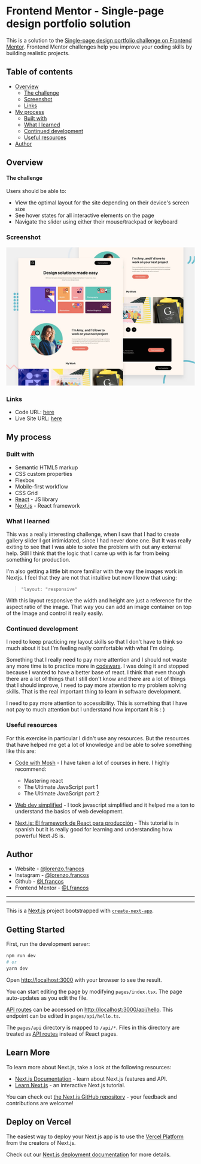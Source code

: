 # Frontend Mentor - Single-page design portfolio solution

This is a solution to the [Single-page design portfolio challenge on Frontend Mentor](https://www.frontendmentor.io/challenges/singlepage-design-portfolio-2MMhyhfKVo). Frontend Mentor challenges help you improve your coding skills by building realistic projects.

## Table of contents

- [Overview](#overview)
  - [The challenge](#the-challenge)
  - [Screenshot](#screenshot)
  - [Links](#links)
- [My process](#my-process)
  - [Built with](#built-with)
  - [What I learned](#what-i-learned)
  - [Continued development](#continued-development)
  - [Useful resources](#useful-resources)
- [Author](#author)


## Overview

#### The challenge

Users should be able to:

- View the optimal layout for the site depending on their device's screen size
- See hover states for all interactive elements on the page
- Navigate the slider using either their mouse/trackpad or keyboard

### Screenshot

![](./public/assets/preview.jpg)


### Links

- Code URL: [here](https://github.com/Lfrancos/fm-sp-portafolio)
- Live Site URL: [here](https://fm-sp-portafolio.vercel.app/)

## My process

### Built with

- Semantic HTML5 markup
- CSS custom properties
- Flexbox
- Mobile-first workflow
- CSS Grid
- [React](https://reactjs.org/) - JS library
- [Next.js](https://nextjs.org/) - React framework


### What I learned

This was a really interesting challenge, when I saw that I had to create gallery slider I got intimidated, since I had never done one. But It was really exiting to see that I was able to solve the problem with out any external help. Still I think that the logic that I came up with is far from being something for production.

I'm also getting a little bit more familiar with the way the images work in Nextjs. I feel that they are not that intuitive but now I know that using:
>```
> "layout: "responsive"
> ```
With this layout responsive the width and height are just a reference for the aspect ratio of the image. That way you can add an image container on top of the Image and control it really easily.


### Continued development

I need to keep practicing my layout skills so that I don't have to think so much about it but I'm feeling really comfortable with what I'm doing.

Something that I really need to pay more attention and I should not waste any more time is to practice more in [codewars](https://www.codewars.com/). I was doing it and stopped because I wanted to have a better base of react. I think that even though there are a lot of things that I still don't know and there are a lot of things that I should improve, I need to pay more attention to my problem solving skills. That is the real important thing to learn in software development.


I need to pay more attention to accessibility. This is something that I have not pay to much attention but I understand how important it is : ) 

### Useful resources

For this exercise in particular I didn't use any resources. But the resources that have helped me get a lot of knowledge and be able to solve something like this are:

- [Code with Mosh](https://codewithmosh.com/) - I have taken a lot of courses in here. I highly recommend:

  - Mastering react
  - The Ultimate JavaScript part 1
  - The Ultimate JavaScript part 2

- [Web dev simplified](https://courses.webdevsimplified.com/) - I took javascript simplified and it helped me a ton to understand the basics of web development.

- [Next.js: El framework de React para producción](https://www.udemy.com/course/nextjs-fh/learn/lecture/30687624) - This tutorial is in spanish but it is really good for learning and understanding how powerful Next JS is.
## Author

- Website - [@lorenzo.francos](https://www.lorenzofrancos.com)
- Instagram - [@lorenzo.francos](https://www.instagram.com/lorenzo.francos/?hl=en)
- Github - [@Lfrancos](https://github.com/Lfrancos)
- Frontend Mentor - [@Lfrancos](https://www.frontendmentor.io/profile/Lfrancos)





---
---




This is a [Next.js](https://nextjs.org/) project bootstrapped with [`create-next-app`](https://github.com/vercel/next.js/tree/canary/packages/create-next-app).

## Getting Started

First, run the development server:

```bash
npm run dev
# or
yarn dev
```

Open [http://localhost:3000](http://localhost:3000) with your browser to see the result.

You can start editing the page by modifying `pages/index.tsx`. The page auto-updates as you edit the file.

[API routes](https://nextjs.org/docs/api-routes/introduction) can be accessed on [http://localhost:3000/api/hello](http://localhost:3000/api/hello). This endpoint can be edited in `pages/api/hello.ts`.

The `pages/api` directory is mapped to `/api/*`. Files in this directory are treated as [API routes](https://nextjs.org/docs/api-routes/introduction) instead of React pages.

## Learn More

To learn more about Next.js, take a look at the following resources:

- [Next.js Documentation](https://nextjs.org/docs) - learn about Next.js features and API.
- [Learn Next.js](https://nextjs.org/learn) - an interactive Next.js tutorial.

You can check out [the Next.js GitHub repository](https://github.com/vercel/next.js/) - your feedback and contributions are welcome!

## Deploy on Vercel

The easiest way to deploy your Next.js app is to use the [Vercel Platform](https://vercel.com/new?utm_medium=default-template&filter=next.js&utm_source=create-next-app&utm_campaign=create-next-app-readme) from the creators of Next.js.

Check out our [Next.js deployment documentation](https://nextjs.org/docs/deployment) for more details.
